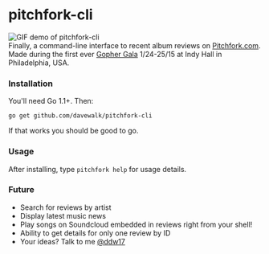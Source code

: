 # pitchfork-cli

![GIF demo of pitchfork-cli](https://github.com/davewalk/pitchfork-cli/blob/master/demo.gif)  
Finally, a command-line interface to recent album reviews on [Pitchfork.com](http://pitchfork.com). Made during the first ever [Gopher Gala](http://gophergala.com) 1/24-25/15 at Indy Hall in Philadelphia, USA.

### Installation
You'll need Go 1.1+. Then:  

    go get github.com/davewalk/pitchfork-cli

If that works you should be good to go.

### Usage

After installing, type `pitchfork help` for usage details.

### Future
* Search for reviews by artist
* Display latest music news
* Play songs on Soundcloud embedded in reviews right from your shell!
* Ability to get details for only one review by ID
* Your ideas? Talk to me [@ddw17](http://twitter.com/ddw17)
